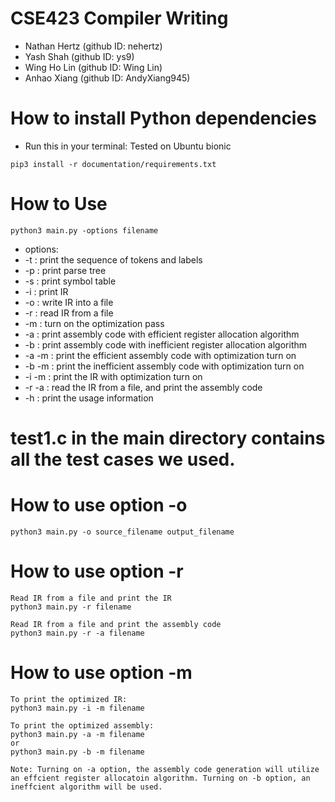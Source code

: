 # CSE423 Compiler Writing 

* Nathan Hertz (github ID: nehertz)
* Yash Shah (github ID: ys9)
* Wing Ho Lin (github ID: Wing Lin)
* Anhao Xiang (github ID: AndyXiang945)

# How to install Python dependencies

* Run this in your terminal: Tested on Ubuntu bionic

```
pip3 install -r documentation/requirements.txt
```

# How to Use
```
python3 main.py -options filename
```
* options: 
* -t : print the sequence of tokens and labels 
* -p : print parse tree 
* -s : print symbol table
* -i : print IR
* -o : write IR into a file
* -r : read IR from a file
* -m : turn on the optimization pass
* -a : print assembly code with efficient register allocation algorithm 
* -b : print assembly code with inefficient register allocation algorithm 
* -a -m : print the efficient assembly code with optimization turn on 
* -b -m : print the inefficient assembly code with optimization turn on 
* -i -m : print the IR with optimization turn on 
* -r -a : read the IR from a file, and print the assembly code
* -h : print the usage information


# test1.c in the main directory contains all the test cases we used. 

# How to use option -o
```
python3 main.py -o source_filename output_filename
```
# How to use option -r
```
Read IR from a file and print the IR
python3 main.py -r filename
```

```
Read IR from a file and print the assembly code
python3 main.py -r -a filename
```
# How to use option -m
```
To print the optimized IR: 
python3 main.py -i -m filename
```

```
To print the optimized assembly: 
python3 main.py -a -m filename
or
python3 main.py -b -m filename

Note: Turning on -a option, the assembly code generation will utilize
an effcient register allocatoin algorithm. Turning on -b option, an ineffcient algorithm will be used.
```



